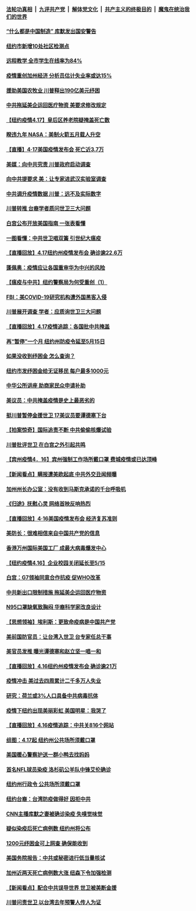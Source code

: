 ####  [法轮功真相](../../../../basic/blob/master/README.md?t=04181930) &nbsp;|&nbsp; [九评共产党](../../../../9ping.md/blob/master/README.md?t=04181930) &nbsp;|&nbsp; [解体党文化](../../../../jtdwh.md/blob/master/README.md?t=04181930)  &nbsp;|&nbsp; [共产主义的终极目的](../../../../gczydzjmd.md/blob/master/README.md?t=04181930) &nbsp;|&nbsp; [魔鬼在统治我们的世界](../../../../mgztzwmdsj.md/blob/master/README.md?t=04181930) 

#### [“什么都是中国制造” 库默发出国安警告](../pages/nsc412/n12041095.md?t=04181930) 

#### [纽约市新增10处社区检测点](../pages/nsc412/n12040981.md?t=04181930) 

#### [远程教学  全市学生在线率为84%](../pages/nsc412/n12040899.md?t=04181930) 

#### [疫情重创加州经济  分析员估计失业率或达15%](../pages/nsc412/n12041112.md?t=04181930) 

#### [援助美国农牧业 川普释出190亿美元纾困](../pages/nsc412/n12040790.md?t=04181930) 

#### [中共拖延美企运回医疗物资 美要求修改规定](../pages/nsc412/n12040232.md?t=04181930) 

#### [【纽约疫情4.17】皇后区养老院疑掩盖死亡数](../pages/nsc412/n12039055.md?t=04181930) 

#### [睽违九年 NASA：美制火箭五月载人升空](../pages/nsc412/n12040398.md?t=04181930) 

#### [【直播】4·17美国疫情发布会 死亡近3.7万](../pages/nsc412/n12040289.md?t=04181930) 

#### [美媒：向中共究责 川普政府启动调查](../pages/nsc412/n12040292.md?t=04181930) 

#### [向中共提要求 美：让专家进武汉实验室调查](../pages/nsc412/n12039727.md?t=04181930) 

#### [中共调升疫情数据 川普：远不及实际数字](../pages/nsc412/n12040115.md?t=04181930) 

#### [川普转推 台裔学者质问世卫三大问题](../pages/nsc412/n12040015.md?t=04181930) 

#### [白宫公布开放美国指南 一张表看懂](../pages/nsc412/n12039827.md?t=04181930) 

#### [一图看懂：中共世卫唱双簧 引世纪大瘟疫](../pages/nsc412/n12039812.md?t=04181930) 

#### [【直播回放】4.17纽约州疫情发布会 确诊逾22.6万](../pages/nsc412/n12039669.md?t=04181930) 

#### [蓬佩奥：疫情应让各国重审华为中兴的风险](../pages/nsc412/n12039689.md?t=04181930) 

#### [【瘟疫与中共】纽约警察局为何受重创（1）](../pages/nsc412/n12038373.md?t=04181930) 

#### [FBI：美COVID-19研究机构遭外国黑客入侵](../pages/nsc412/n12039262.md?t=04181930) 

#### [川普展开调查 学者：应质询世卫三大问题](../pages/nsc412/n12037138.md?t=04181930) 

#### [【直播回放】4.17疫情追踪：各国批中共掩盖](../pages/nsc412/n12039144.md?t=04181930) 

#### [再“暂停”一个月  纽约州防疫令延至5月15日](../pages/nsc412/n12038202.md?t=04181930) 

#### [如果没收到纾困金  怎么查询？](../pages/nsc412/n12038251.md?t=04181930) 

#### [纽约市发纾困金给无证移民 每户最多1000元](../pages/nsc412/n12038186.md?t=04181930) 

#### [中华公所讲座  助商家民众申请补助](../pages/nsc412/n12038176.md?t=04181930) 

#### [美议员：中共掩盖疫情是史上最恶劣的](../pages/nsc412/n12037928.md?t=04181930) 

#### [挺川普暂停金援世卫 17美议员要谭德塞下台](../pages/nsc412/n12037971.md?t=04181930) 

#### [【拍案惊奇】国际追责不断 中共偷偷核爆试验](../pages/nsc412/n12037715.md?t=04181930) 

#### [川普批评世卫 在白宫之外引起共鸣](../pages/nsc412/n12037499.md?t=04181930) 

#### [【宾州疫情4．16】宾州强制工作场所戴口罩 费城疫情或已达顶峰](../pages/nsc412/n12037814.md?t=04181930) 

#### [【新闻看点】瞒报遭美欧起底 中共外交丑闻频曝](../pages/nsc412/n12037053.md?t=04181930) 

#### [加州州长办公室：没有收到马斯克承诺的千台呼吸机](../pages/nsc412/n12037633.md?t=04181930) 

#### [《归途》抚慰心灵  网络首映反响热烈](../pages/nsc412/n12035325.md?t=04181930) 

#### [【直播回放】4·16美国疫情发布会 经济复苏准则](../pages/nsc412/n12037048.md?t=04181930) 

#### [美防长：很难相信来自中国共产党的信息](../pages/nsc412/n12037379.md?t=04181930) 

#### [香港万州国际美国工厂 成最大病毒爆发中心](../pages/nsc412/n12037210.md?t=04181930) 

#### [【纽约疫情4.16】企业校园关闭延长至5/15](../pages/nsc412/n12036165.md?t=04181930) 

#### [白宫：G7领袖同意合作抗疫 促WHO改革](../pages/nsc412/n12037130.md?t=04181930) 

#### [中共新出口限制措施 拖延美企运回医疗物资](../pages/nsc412/n12036927.md?t=04181930) 

#### [N95口罩缺氧致胸闷 华裔科学家改良设计](../pages/nsc412/n12037112.md?t=04181930) 

#### [【思想领袖】埃利斯：更致命疫病是中国共产党](../pages/nsc412/n11947687.md?t=04181930) 

#### [美前国防官员：让台湾入世卫 台专家任总干事](../pages/nsc412/n12036889.md?t=04181930) 

#### [美官员发推 曝光谭德塞和赵立坚一唱一和](../pages/nsc412/n12036679.md?t=04181930) 

#### [【直播回放】4.16纽约州疫情发布会 确诊逾21万](../pages/nsc412/n12036842.md?t=04181930) 

#### [疫情冲击 美过去四周累计二千多万人失业](../pages/nsc412/n12036709.md?t=04181930) 

#### [研究：荷兰或3%人口具备中共病毒抗体](../pages/nsc412/n12036327.md?t=04181930) 

#### [疫情下纽约出现美丽彩虹 美国明星：我哭了](../pages/nsc412/n12035195.md?t=04181930) 

#### [【直播回放】4.16疫情追踪：中共关816个网站](../pages/nsc412/n12036202.md?t=04181930) 

#### [组图：4.17起 纽约州公共场所须戴口罩](../pages/nsc412/n12035709.md?t=04181930) 

#### [美国暖心警察护送一群小鸭去找妈妈](../pages/nsc412/n12036004.md?t=04181930) 

#### [首名NFL球员染疫 洛杉矶公羊队中锋艾伦确诊](../pages/nsc412/n12035868.md?t=04181930) 

#### [纽约州行政令  公共场所须戴口罩](../pages/nsc412/n12035354.md?t=04181930) 

#### [纽约台裔：台湾防疫做得好  因拒中共](../pages/nsc412/n12035342.md?t=04181930) 

#### [CNN主播库默之妻被确诊染疫 失嗅觉味觉](../pages/nsc412/n12035395.md?t=04181930) 

#### [疑似染疫后死亡病例数  纽约州将公布](../pages/nsc412/n12035345.md?t=04181930) 

#### [1200元纾困金可上网查 确保能收到](../pages/nsc412/n12035350.md?t=04181930) 

#### [美国务院报告：中共或秘密进行低当量核试](../pages/nsc412/n12034919.md?t=04181930) 

#### [加州近两天死亡病例数大涨      纽森下令加强检测](../pages/nsc412/n12034942.md?t=04181930) 

#### [【新闻看点】配合中共误导世界 世卫被美断金援](../pages/nsc412/n12033829.md?t=04181930) 

#### [川普问责世卫 以台湾去年预警人传人为证](../pages/nsc412/n12034354.md?t=04181930) 

